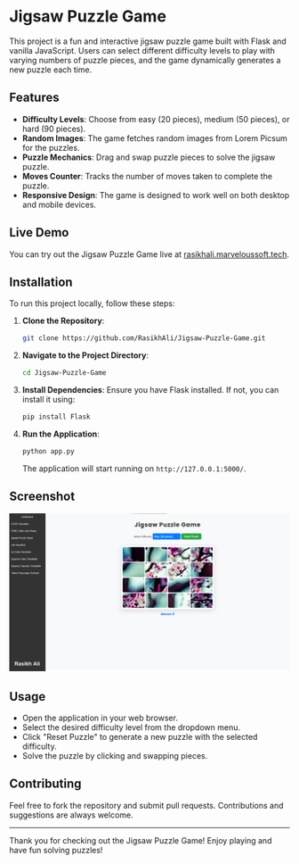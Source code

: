 # Jigsaw Puzzle Game

This project is a fun and interactive jigsaw puzzle game built with Flask and vanilla JavaScript. Users can select different difficulty levels to play with varying numbers of puzzle pieces, and the game dynamically generates a new puzzle each time.

## Features

- **Difficulty Levels**: Choose from easy (20 pieces), medium (50 pieces), or hard (90 pieces).
- **Random Images**: The game fetches random images from Lorem Picsum for the puzzles.
- **Puzzle Mechanics**: Drag and swap puzzle pieces to solve the jigsaw puzzle.
- **Moves Counter**: Tracks the number of moves taken to complete the puzzle.
- **Responsive Design**: The game is designed to work well on both desktop and mobile devices.

## Live Demo

You can try out the Jigsaw Puzzle Game live at [rasikhali.marveloussoft.tech](https://rasikhali.marveloussoft.tech).

## Installation

To run this project locally, follow these steps:

1. **Clone the Repository**:
    ```bash
    git clone https://github.com/RasikhAli/Jigsaw-Puzzle-Game.git
    ```
2. **Navigate to the Project Directory**:
    ```bash
    cd Jigsaw-Puzzle-Game
    ```
3. **Install Dependencies**:
    Ensure you have Flask installed. If not, you can install it using:
    ```bash
    pip install Flask
    ```
4. **Run the Application**:
    ```bash
    python app.py
    ```
    The application will start running on `http://127.0.0.1:5000/`.

## Screenshot
![Jigsaw Puzzle Game Screenshot](Dashboard.png)

## Usage

- Open the application in your web browser.
- Select the desired difficulty level from the dropdown menu.
- Click "Reset Puzzle" to generate a new puzzle with the selected difficulty.
- Solve the puzzle by clicking and swapping pieces.

## Contributing

Feel free to fork the repository and submit pull requests. Contributions and suggestions are always welcome.

---

Thank you for checking out the Jigsaw Puzzle Game! Enjoy playing and have fun solving puzzles!
